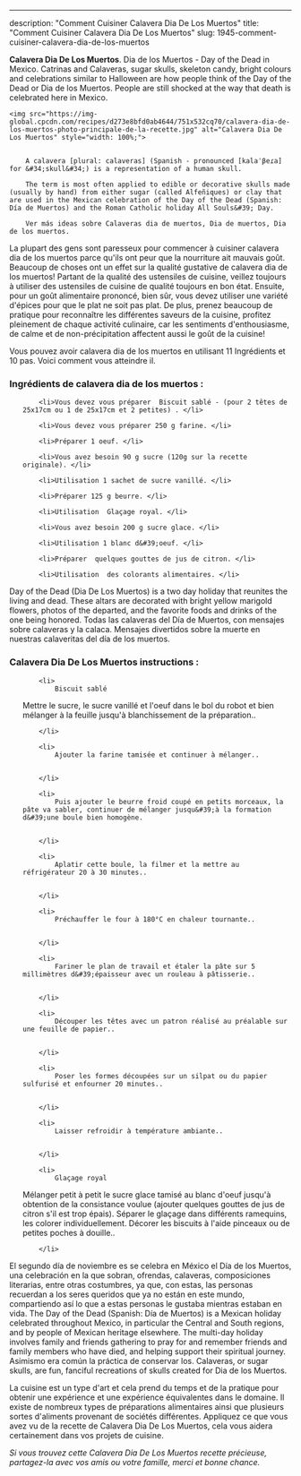 ---
description: "Comment Cuisiner Calavera Dia De Los Muertos"
title: "Comment Cuisiner Calavera Dia De Los Muertos"
slug: 1945-comment-cuisiner-calavera-dia-de-los-muertos

<p>
	<strong>Calavera Dia De Los Muertos</strong>. 
	Dia de los Muertos - Day of the Dead in Mexico. Catrinas and Calaveras, sugar skulls, skeleton candy, bright colours and celebrations similar to Halloween are how people think of the Day of the Dead or Dia de los Muertos. People are still shocked at the way that death is celebrated here in Mexico.
</p>
<p>
	
	<img src="https://img-global.cpcdn.com/recipes/d273e8bfd0ab4644/751x532cq70/calavera-dia-de-los-muertos-photo-principale-de-la-recette.jpg" alt="Calavera Dia De Los Muertos" style="width: 100%;">
	
	
		A calavera [plural: calaveras] (Spanish - pronounced [kalaˈβeɾa] for &#34;skull&#34;) is a representation of a human skull.
	
		The term is most often applied to edible or decorative skulls made (usually by hand) from either sugar (called Alfeñiques) or clay that are used in the Mexican celebration of the Day of the Dead (Spanish: Día de Muertos) and the Roman Catholic holiday All Souls&#39; Day.
	
		Ver más ideas sobre Calaveras dia de muertos, Dia de muertos, Dia de los muertos.
	
</p>

La plupart des gens sont paresseux pour commencer à cuisiner calavera dia de los muertos parce qu'ils ont peur que la nourriture ait mauvais goût. Beaucoup de choses ont un effet sur la qualité gustative de calavera dia de los muertos! Partant de la qualité des ustensiles de cuisine, veillez toujours à utiliser des ustensiles de cuisine de qualité toujours en bon état. Ensuite, pour un goût alimentaire prononcé, bien sûr, vous devez utiliser une variété d'épices pour que le plat ne soit pas plat. De plus, prenez beaucoup de pratique pour reconnaître les différentes saveurs de la cuisine, profitez pleinement de chaque activité culinaire, car les sentiments d'enthousiasme, de calme et de non-précipitation affectent aussi le goût de la cuisine!

<!--inarticleads1-->

Vous pouvez avoir calavera dia de los muertos en utilisant 11 Ingrédients et 10 pas. Voici comment vous atteindre il.

<h3>Ingrédients de calavera dia de los muertos :</h3>

<ol>
	
		<li>Vous devez vous préparer  Biscuit sablé - (pour 2 têtes de 25x17cm ou 1 de 25x17cm et 2 petites) ​. </li>
	
		<li>Vous devez vous préparer 250 g farine. </li>
	
		<li>Préparer 1 oeuf. </li>
	
		<li>Vous avez besoin 90 g sucre (120g sur la recette originale). </li>
	
		<li>Utilisation 1 sachet de sucre vanillé. </li>
	
		<li>Préparer 125 g beurre. </li>
	
		<li>Utilisation  Glaçage royal. </li>
	
		<li>Vous avez besoin 200 g sucre glace. </li>
	
		<li>Utilisation 1 blanc d&#39;oeuf. </li>
	
		<li>Préparer  quelques gouttes de jus de citron. </li>
	
		<li>Utilisation  des colorants alimentaires. </li>
	
</ol>

Day of the Dead (Dia De Los Muertos) is a two day holiday that reunites the living and dead. These altars are decorated with bright yellow marigold flowers, photos of the departed, and the favorite foods and drinks of the one being honored. Todas las calaveras del Día de Muertos, con mensajes sobre calaveras y la calaca. Mensajes divertidos sobre la muerte en nuestras calaveritas del día de los muertos. 

<!--inarticleads2-->

<h3>Calavera Dia De Los Muertos instructions :</h3>

<ol>
	
		<li>
			Biscuit sablé
Mettre le sucre, le sucre vanillé et l&#39;oeuf dans le bol du robot et bien mélanger à la feuille jusqu&#39;à blanchissement de la préparation..
			
			
		</li>
	
		<li>
			Ajouter la farine tamisée et continuer à mélanger..
			
			
		</li>
	
		<li>
			Puis ajouter le beurre froid coupé en petits morceaux, la pâte va sabler, continuer de mélanger jusqu&#39;à la formation d&#39;une boule bien homogène.
			
			
		</li>
	
		<li>
			Aplatir cette boule, la filmer et la mettre au réfrigérateur 20 à 30 minutes..
			
			
		</li>
	
		<li>
			Préchauffer le four à 180°C en chaleur tournante..
			
			
		</li>
	
		<li>
			Fariner le plan de travail et étaler la pâte sur 5 millimètres d&#39;épaisseur avec un rouleau à pâtisserie..
			
			
		</li>
	
		<li>
			Découper les têtes avec un patron réalisé au préalable sur une feuille de papier..
			
			
		</li>
	
		<li>
			Poser les formes découpées sur un silpat ou du papier sulfurisé et enfourner 20 minutes..
			
			
		</li>
	
		<li>
			Laisser refroidir à température ambiante..
			
			
		</li>
	
		<li>
			Glaçage royal 
Mélanger petit à petit le sucre glace tamisé au blanc d&#39;oeuf jusqu&#39;à obtention de la consistance voulue (ajouter quelques gouttes de jus de citron s&#39;il est trop épais).
Séparer le glaçage dans différents ramequins, les colorer individuellement.
Décorer les biscuits à l&#39;aide pinceaux ou de petites poches à douille..
			
			
		</li>
	
</ol>

El segundo día de noviembre es se celebra en México el Día de los Muertos, una celebración en la que sobran, ofrendas, calaveras, composiciones literarias, entre otras costumbres, ya que, con estas, las personas recuerdan a los seres queridos que ya no están en este mundo, compartiendo así lo que a estas personas le gustaba mientras estaban en vida. The Day of the Dead (Spanish: Día de Muertos) is a Mexican holiday celebrated throughout Mexico, in particular the Central and South regions, and by people of Mexican heritage elsewhere. The multi-day holiday involves family and friends gathering to pray for and remember friends and family members who have died, and helping support their spiritual journey. Asimismo era común la práctica de conservar los. Calaveras, or sugar skulls, are fun, fanciful recreations of skulls created for Dia de los Muertos. 

<!--inarticleads1-->

<p>
La cuisine est un type d'art et cela prend du temps et de la pratique pour obtenir une expérience et une expérience équivalentes dans le domaine. Il existe de nombreux types de préparations alimentaires ainsi que plusieurs sortes d'aliments provenant de sociétés différentes. Appliquez ce que vous avez vu de la recette de Calavera Dia De Los Muertos, cela vous aidera certainement dans vos projets de cuisine.
</p>

<p>
<i>Si vous trouvez cette Calavera Dia De Los Muertos recette précieuse, partagez-la avec vos amis ou votre famille, merci et bonne chance.</i>
</p>
